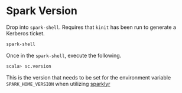 # Spark Version

Drop into `spark-shell`.  Requires that `kinit` has been run to generate a Kerberos ticket.

```bash
spark-shell
```

Once in the `spark-shell`, execute the following.

```bash
scala> sc.version
```

This is the version that needs to be set for the environment variable `SPARK_HOME_VERSION` when utilizing [sparklyr](http://spark.rstudio.com)
